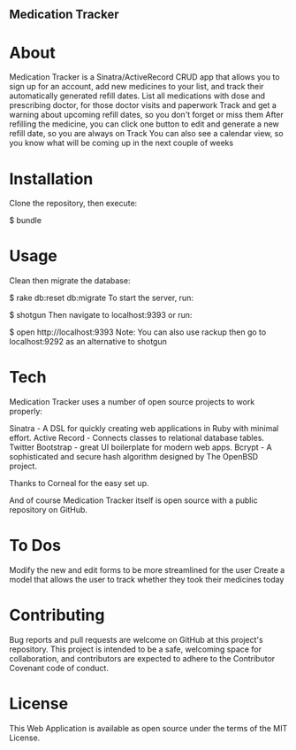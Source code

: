 ## Medication Tracker

# About
Medication Tracker is a Sinatra/ActiveRecord CRUD app that allows you to sign up for an account, add new medicines to your list, and track their automatically generated refill dates.
List all medications with dose and prescribing doctor, for those doctor visits and paperwork
Track and get a warning about upcoming refill dates, so you don't forget or miss them
After refilling the medicine, you can click one button to edit and generate a new refill date, so you are always on Track
You can also see a calendar view, so you know what will be coming up in the next couple of weeks


# Installation
Clone the repository, then execute:

$ bundle

# Usage
Clean then migrate the database:

$ rake db:reset db:migrate
To start the server, run:

$ shotgun
Then navigate to localhost:9393 or run:

$ open http://localhost:9393
Note: You can also use rackup then go to localhost:9292 as an alternative to shotgun

# Tech
Medication Tracker uses a number of open source projects to work properly:

Sinatra - A DSL for quickly creating web applications in Ruby with minimal effort.
Active Record - Connects classes to relational database tables.
Twitter Bootstrap - great UI boilerplate for modern web apps.
Bcrypt - A sophisticated and secure hash algorithm designed by The OpenBSD project.

Thanks to Corneal for the easy set up.

And of course Medication Tracker itself is open source with a public repository on GitHub.

# To Dos
Modify the new and edit forms to be more streamlined for the user
Create a model that allows the user to track whether they took their medicines today

# Contributing
Bug reports and pull requests are welcome on GitHub at this project's repository. This project is intended to be a safe, welcoming space for collaboration, and contributors are expected to adhere to the Contributor Covenant code of conduct.

# License
This Web Application is available as open source under the terms of the MIT License.
